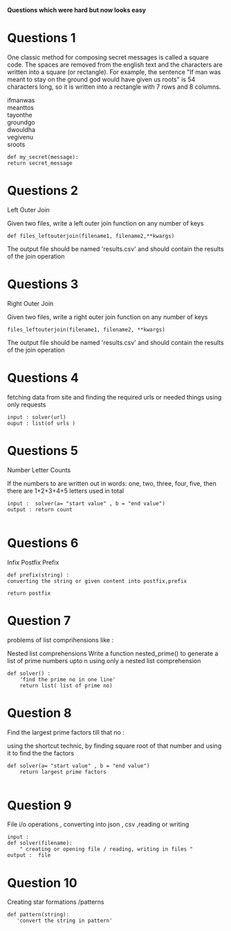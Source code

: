 **Questions which  were hard but now looks easy**

# Questions 1

One classic method for composing secret messages is called a square code. The spaces are removed from the english text and the characters are written into a square (or rectangle). For example, the sentence "If man was meant to stay on the ground god would have given us roots" is 54 characters long, so it is written into a rectangle with 7 rows and 8 columns.

ifmanwas <br>
meanttos<br>
tayonthe<br>
groundgo<br>
dwouldha<br>
vegivenu<br>
sroots<br>


```
def my_secret(message): 
return secret_message 
```



# Questions 2

Left Outer Join

Given two files, write a left outer join function on any number of keys
```
def files_leftouterjoin(filename1, filename2,**kwargs)

 ```



The output file should be named 'results.csv' and should contain the results of the join operation

# Questions 3 
Right Outer Join

Given two files, write a right outer join function on any number of keys


``` 
files_leftouterjoin(filename1, filename2, **kwargs)
```

The output file should be named 'results.csv' and should contain the results of the join operation


# Questions 4 
 fetching data from site and  finding the required urls or needed things using only requests

 ```
 input : solver(url) 
 ouput : list(of urls )

 ```

 # Questions 5
 Number Letter Counts

 If the numbers 
 to 
 are written out in words: one, two, three, four, five, then there are  1+2+3+4+5
 letters used in total

```
input :  solver(a= "start value" , b = "end value")
output : return count 


```
# Questions 6
Infix Postfix Prefix 

```
def prefix(string) :
converting the string or given content into postfix,prefix 

return postfix 

```

# Question 7 
problems of list comprihensions like :

Nested list comprehensions
Write a function nested_prime() to generate a list of prime numbers upto n using only a nested list comprehension

```
def solver() :
    'find the prime no in one line' 
    return list( list of prime no)
```

# Question 8 

Find the largest prime factors till that no :

using the shortcut technic, by finding square root of that number and using it to find the the factors

```
def solver(a= "start value" , b = "end value")
    return largest prime factors
 
```


#  Question 9
File i/o operations , converting into json , csv ,reading or writing 



```
input : 
def solver(filename):
    " creating or opening file / reading, writing in files "
output :  file 

```
# Question 10 

Creating star formations /patterns

```
def pattern(string):
   'convert the string in pattern'
   

```



